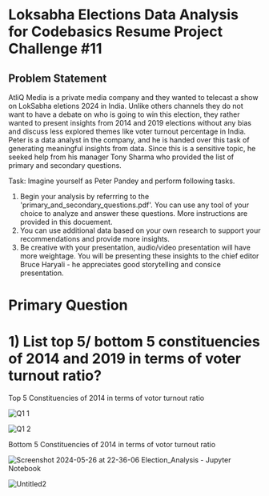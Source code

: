 # **Loksabha Elections Data Analysis** for Codebasics Resume Project Challenge #11

## Problem Statement
AtliQ Media is a private media company and they wanted to telecast a show on LokSabha eletions 2024 in India. Unlike others channels they do not want to have a debate on who is going to win this election, they rather wanted to present insights from 2014 and 2019 elections without any bias and discuss less explored themes like voter turnout percentage in India. Peter is a data analyst in the company, and he is handed over this task of generating meaningful insights from data. Since this is a sensitive topic, he seeked help from his manager Tony Sharma who provided the list of primary and secondary questions.

Task:
Imagine yourself as Peter Pandey and perform following tasks.
1. Begin your analysis by referrring to the 'primary_and_secondary_questions.pdf'. You can use any tool of your choice to analyze and answer these questions. More instructions are provided in this docuement.
2. You can use additional data based on your own research to support your recommendations and provide more insights.
3. Be creative with your presentation, audio/video presentation will have more weightage. You will be presenting these insights to the chief editor Bruce Haryali - he appreciates good storytelling and consice presentation.


# Primary Question 

# 1) List top 5/ bottom 5 constituencies of 2014 and 2019 in terms of voter turnout ratio?
  Top 5 Constituencies of 2014 in terms of votor turnout ratio

  
![Q1 1](https://github.com/alotlikar1010/Lok_Sabha_Election_Analysis/assets/111042540/223e1bd3-29a1-4ea8-9c2d-d7375f0e281a)


![Q1 2](https://github.com/alotlikar1010/Lok_Sabha_Election_Analysis/assets/111042540/afc07d1e-cd76-40ff-84fc-9db525ff73cd)

  Bottom 5 Constituencies of 2014 in terms of votor turnout ratio
  
![Screenshot 2024-05-26 at 22-36-06 Election_Analysis - Jupyter Notebook](https://github.com/alotlikar1010/Lok_Sabha_Election_Analysis/assets/111042540/f73f72e2-75b2-4ce4-b843-f60f80759dc3)

  
![Untitled2](https://github.com/alotlikar1010/Lok_Sabha_Election_Analysis/assets/111042540/73b1cb32-e3b8-4d31-8650-cf343ed564cf)

